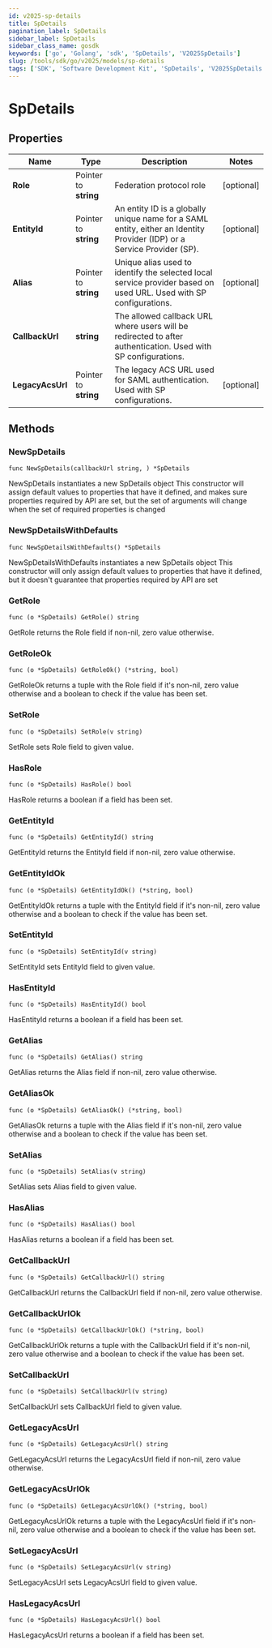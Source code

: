 ```yaml
---
id: v2025-sp-details
title: SpDetails
pagination_label: SpDetails
sidebar_label: SpDetails
sidebar_class_name: gosdk
keywords: ['go', 'Golang', 'sdk', 'SpDetails', 'V2025SpDetails']
slug: /tools/sdk/go/v2025/models/sp-details
tags: ['SDK', 'Software Development Kit', 'SpDetails', 'V2025SpDetails']
---
```


# SpDetails

## Properties

| Name | Type | Description | Notes |
| --- | --- | --- | --- |
| **Role** | Pointer to **string** | Federation protocol role | [optional] |
| **EntityId** | Pointer to **string** | An entity ID is a globally unique name for a SAML entity, either an Identity Provider (IDP) or a Service Provider (SP). | [optional] |
| **Alias** | Pointer to **string** | Unique alias used to identify the selected local service provider based on used URL. Used with SP configurations. | [optional] |
| **CallbackUrl** | **string** | The allowed callback URL where users will be redirected to after authentication. Used with SP configurations. |
| **LegacyAcsUrl** | Pointer to **string** | The legacy ACS URL used for SAML authentication. Used with SP configurations. | [optional] |

## Methods

### NewSpDetails

`func NewSpDetails(callbackUrl string, ) *SpDetails`

NewSpDetails instantiates a new SpDetails object This constructor will assign default values to properties that have it defined, and makes sure properties required by API are set, but the set of arguments will change when the set of required properties is changed

### NewSpDetailsWithDefaults

`func NewSpDetailsWithDefaults() *SpDetails`

NewSpDetailsWithDefaults instantiates a new SpDetails object This constructor will only assign default values to properties that have it defined, but it doesn't guarantee that properties required by API are set

### GetRole

`func (o *SpDetails) GetRole() string`

GetRole returns the Role field if non-nil, zero value otherwise.

### GetRoleOk

`func (o *SpDetails) GetRoleOk() (*string, bool)`

GetRoleOk returns a tuple with the Role field if it's non-nil, zero value otherwise and a boolean to check if the value has been set.

### SetRole

`func (o *SpDetails) SetRole(v string)`

SetRole sets Role field to given value.

### HasRole

`func (o *SpDetails) HasRole() bool`

HasRole returns a boolean if a field has been set.

### GetEntityId

`func (o *SpDetails) GetEntityId() string`

GetEntityId returns the EntityId field if non-nil, zero value otherwise.

### GetEntityIdOk

`func (o *SpDetails) GetEntityIdOk() (*string, bool)`

GetEntityIdOk returns a tuple with the EntityId field if it's non-nil, zero value otherwise and a boolean to check if the value has been set.

### SetEntityId

`func (o *SpDetails) SetEntityId(v string)`

SetEntityId sets EntityId field to given value.

### HasEntityId

`func (o *SpDetails) HasEntityId() bool`

HasEntityId returns a boolean if a field has been set.

### GetAlias

`func (o *SpDetails) GetAlias() string`

GetAlias returns the Alias field if non-nil, zero value otherwise.

### GetAliasOk

`func (o *SpDetails) GetAliasOk() (*string, bool)`

GetAliasOk returns a tuple with the Alias field if it's non-nil, zero value otherwise and a boolean to check if the value has been set.

### SetAlias

`func (o *SpDetails) SetAlias(v string)`

SetAlias sets Alias field to given value.

### HasAlias

`func (o *SpDetails) HasAlias() bool`

HasAlias returns a boolean if a field has been set.

### GetCallbackUrl

`func (o *SpDetails) GetCallbackUrl() string`

GetCallbackUrl returns the CallbackUrl field if non-nil, zero value otherwise.

### GetCallbackUrlOk

`func (o *SpDetails) GetCallbackUrlOk() (*string, bool)`

GetCallbackUrlOk returns a tuple with the CallbackUrl field if it's non-nil, zero value otherwise and a boolean to check if the value has been set.

### SetCallbackUrl

`func (o *SpDetails) SetCallbackUrl(v string)`

SetCallbackUrl sets CallbackUrl field to given value.

### GetLegacyAcsUrl

`func (o *SpDetails) GetLegacyAcsUrl() string`

GetLegacyAcsUrl returns the LegacyAcsUrl field if non-nil, zero value otherwise.

### GetLegacyAcsUrlOk

`func (o *SpDetails) GetLegacyAcsUrlOk() (*string, bool)`

GetLegacyAcsUrlOk returns a tuple with the LegacyAcsUrl field if it's non-nil, zero value otherwise and a boolean to check if the value has been set.

### SetLegacyAcsUrl

`func (o *SpDetails) SetLegacyAcsUrl(v string)`

SetLegacyAcsUrl sets LegacyAcsUrl field to given value.

### HasLegacyAcsUrl

`func (o *SpDetails) HasLegacyAcsUrl() bool`

HasLegacyAcsUrl returns a boolean if a field has been set.
